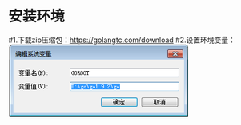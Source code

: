 
安装环境
=========
#1.下载zip压缩包：https://golangtc.com/download
#2.设置环境变量：![](https://github.com/zhangga/GO/blob/master/img/url/goroot.png)
